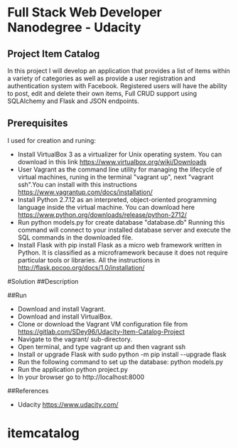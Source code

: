 # Full Stack Web Developer Nanodegree - Udacity
## Project Item Catalog 
In this project I will develop an application that provides a list of items within a variety of categories as well as provide a user registration and authentication system with Facebook. Registered users will have the ability to post, edit and delete their own items, Full CRUD support using SQLAlchemy and Flask and JSON endpoints.
## Prerequisites
I used for creation and runing:
* Install VirtualBox 3 as a virtualizer for Unix operating system. You can download in this link https://www.virtualbox.org/wiki/Downloads
* User Vagrant as the command line utility for managing the lifecycle of virtual machines, runing in the terminal "vagrant up", next "vagrant ssh".You can install with this instructions https://www.vagrantup.com/docs/installation/ 
* Install Python 2.7.12 as an interpreted, object-oriented programming language inside the virtual machine. You can download here https://www.python.org/downloads/release/python-2712/
* Run python models.py for create database "database.db" 
Running this command will connect to your installed database server and execute the SQL commands in the downloaded file.
* Install Flask with pip install Flask as a micro web framework written in Python. It is classified as a microframework because it does not require particular tools or libraries.
All the instructions in http://flask.pocoo.org/docs/1.0/installation/

#Solution
##Description

##Run
- Download and install Vagrant.
- Download and install VirtualBox.
- Clone or download the Vagrant VM configuration file from https://gitlab.com/SDey96/Udacity-Item-Catalog-Project
- Navigate to the vagrant/ sub-directory.
- Open terminal, and type vagrant up and then vagrant ssh
- Install or upgrade Flask with sudo python -m pip install --upgrade flask
- Run the following command to set up the database: python models.py
- Run the application python project.py 
- In your browser go to http://localhost:8000

##References 
* Udacity https://www.udacity.com/
# itemcatalog

